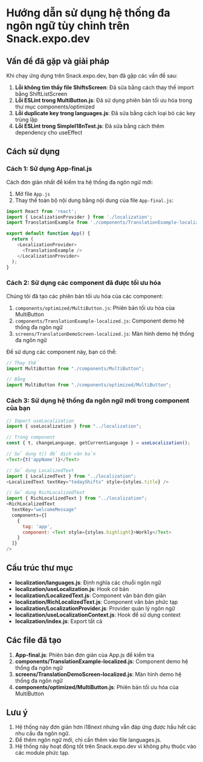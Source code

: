 # Hướng dẫn sử dụng hệ thống đa ngôn ngữ tùy chỉnh trên Snack.expo.dev

## Vấn đề đã gặp và giải pháp

Khi chạy ứng dụng trên Snack.expo.dev, bạn đã gặp các vấn đề sau:

1. **Lỗi không tìm thấy file ShiftsScreen**: Đã sửa bằng cách thay thế import bằng ShiftListScreen
2. **Lỗi ESLint trong MultiButton.js**: Đã sử dụng phiên bản tối ưu hóa trong thư mục components/optimized
3. **Lỗi duplicate key trong languages.js**: Đã sửa bằng cách loại bỏ các key trùng lặp
4. **Lỗi ESLint trong SimpleI18nTest.js**: Đã sửa bằng cách thêm dependency cho useEffect

## Cách sử dụng

### Cách 1: Sử dụng App-final.js

Cách đơn giản nhất để kiểm tra hệ thống đa ngôn ngữ mới:

1. Mở file `App.js`
2. Thay thế toàn bộ nội dung bằng nội dung của file `App-final.js`:

```javascript
import React from 'react';
import { LocalizationProvider } from './localization';
import TranslationExample from './components/TranslationExample-localized';

export default function App() {
  return (
    <LocalizationProvider>
      <TranslationExample />
    </LocalizationProvider>
  );
}
```

### Cách 2: Sử dụng các component đã được tối ưu hóa

Chúng tôi đã tạo các phiên bản tối ưu hóa của các component:

1. `components/optimized/MultiButton.js`: Phiên bản tối ưu hóa của MultiButton
2. `components/TranslationExample-localized.js`: Component demo hệ thống đa ngôn ngữ
3. `screens/TranslationDemoScreen-localized.js`: Màn hình demo hệ thống đa ngôn ngữ

Để sử dụng các component này, bạn có thể:

```javascript
// Thay thế
import MultiButton from "./components/MultiButton";

// Bằng
import MultiButton from "./components/optimized/MultiButton";
```

### Cách 3: Sử dụng hệ thống đa ngôn ngữ mới trong component của bạn

```javascript
// Import useLocalization
import { useLocalization } from "../localization";

// Trong component
const { t, changeLanguage, getCurrentLanguage } = useLocalization();

// Sử dụng t() để dịch văn bản
<Text>{t('appName')}</Text>

// Sử dụng LocalizedText
import { LocalizedText } from "../localization";
<LocalizedText textKey="todayShifts" style={styles.title} />

// Sử dụng RichLocalizedText
import { RichLocalizedText } from "../localization";
<RichLocalizedText 
  textKey="welcomeMessage"
  components={[
    { 
      tag: 'app', 
      component: <Text style={styles.highlight}>Workly</Text> 
    }
  ]}
/>
```

## Cấu trúc thư mục

- **localization/languages.js**: Định nghĩa các chuỗi ngôn ngữ
- **localization/useLocalization.js**: Hook cơ bản
- **localization/LocalizedText.js**: Component văn bản đơn giản
- **localization/RichLocalizedText.js**: Component văn bản phức tạp
- **localization/LocalizationProvider.js**: Provider quản lý ngôn ngữ
- **localization/useLocalizationContext.js**: Hook để sử dụng context
- **localization/index.js**: Export tất cả

## Các file đã tạo

1. **App-final.js**: Phiên bản đơn giản của App.js để kiểm tra
2. **components/TranslationExample-localized.js**: Component demo hệ thống đa ngôn ngữ
3. **screens/TranslationDemoScreen-localized.js**: Màn hình demo hệ thống đa ngôn ngữ
4. **components/optimized/MultiButton.js**: Phiên bản tối ưu hóa của MultiButton

## Lưu ý

1. Hệ thống này đơn giản hơn i18next nhưng vẫn đáp ứng được hầu hết các nhu cầu đa ngôn ngữ.
2. Để thêm ngôn ngữ mới, chỉ cần thêm vào file languages.js.
3. Hệ thống này hoạt động tốt trên Snack.expo.dev vì không phụ thuộc vào các module phức tạp.
